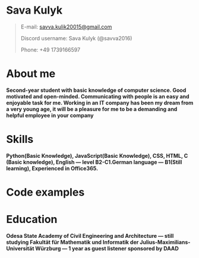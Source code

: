 # Sava Kulyk
> E-mail: [savva.kulik20015@gmail.com](savva.kulik20015@gmail.com)
> 
>Discord username: Sava Kulyk (@savva2016)
> 
> Phone: +49 1739166597


# About me 
**Second-year student with basic knowledge of computer science. Good motivated and open-minded.
Communicating with people is an easy and enjoyable task for me. Working in an IT company has been my
dream from a very young age, it will be a pleasure for me to be a demanding and helpful employee in your
company**

# Skills
**Python(Basic Knowledge), JavaScript(Basic Knowledge), CSS, HTML, C (Basic knowledge), English —
level B2-C1.German language — B1(Still learning), Experienced in Office365.**

# Code examples


# Education
**Odesa State Academy of Civil Engineering and Architecture — still studying
Fakultät für Mathematik und Informatik der Julius-Maximilians-Universität Würzburg — 1 year as guest
listener sponsored by DAAD**

